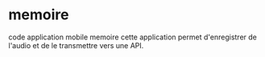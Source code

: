 # memoire
code application mobile memoire
cette application permet d'enregistrer de l'audio et de le transmettre vers une API.


